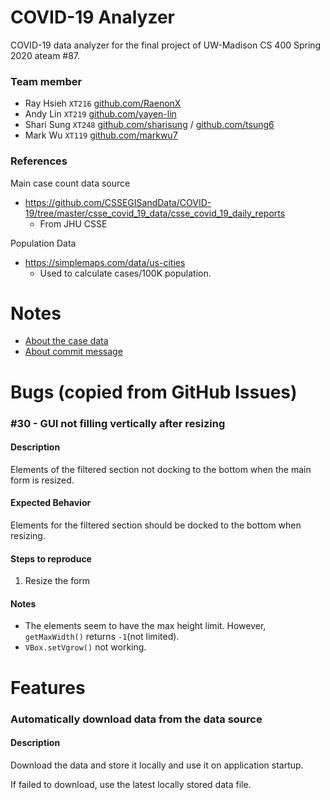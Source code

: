 # COVID-19 Analyzer

COVID-19 data analyzer for the final project of UW-Madison CS 400 Spring 2020 ateam #87.

### Team member

- Ray Hsieh `XT216` [github.com/RaenonX](https://github.com/RaenonX)
- Andy Lin `XT219` [github.com/yayen-lin](https://github.com/yayen-lin)
- Shari Sung `XT248` [github.com/sharisung](https://github.com/sharisung) / [github.com/tsung6](https://github.com/tsung6)
- Mark Wu `XT119` [github.com/markwu7](https://github.com/markwu7)

### References

Main case count data source
- https://github.com/CSSEGISandData/COVID-19/tree/master/csse_covid_19_data/csse_covid_19_daily_reports
    - From JHU CSSE
    
Population Data
- https://simplemaps.com/data/us-cities
    - Used to calculate cases/100K population.
    
# Notes
- [About the case data](https://github.com/RaenonX/CS400-AT87/issues/5)
- [About commit message](https://github.com/RaenonX/CS400-AT87/issues/4)

# Bugs (copied from GitHub Issues)

### #30 - GUI not filling vertically after resizing

#### Description
Elements of the filtered section not docking to the bottom when the main form is resized. 

#### Expected Behavior
Elements for the filtered section should be docked to the bottom when resizing.

#### Steps to reproduce
1. Resize the form

#### Notes
- The elements seem to have the max height limit. However, `getMaxWidth()` returns `-1`(not limited).
- `VBox.setVgrow()` not working.

# Features

### Automatically download data from the data source

#### Description
Download the data and store it locally and use it on application startup.

If failed to download, use the latest locally stored data file.
